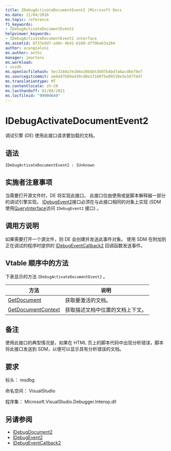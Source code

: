 ```yaml
---
title: IDebugActivateDocumentEvent2 |Microsoft Docs
ms.date: 11/04/2016
ms.topic: reference
f1_keywords:
- IDebugActivateDocumentEvent2
helpviewer_keywords:
- IDebugActivateDocumentEvent2 interface
ms.assetid: 6f37edd7-a48c-4b41-b160-dff9be63a284
author: acangialosi
ms.author: anthc
manager: jmartens
ms.workload:
- vssdk
ms.openlocfilehash: 5ec3168a7e104e20bbb53607b4bd7a6acd8e79e7
ms.sourcegitcommit: ae6d47b09a439cd0e13180f5e89510e3e347fd47
ms.translationtype: MT
ms.contentlocale: zh-CN
ms.lasthandoff: 02/08/2021
ms.locfileid: "99904649"
---
```

# <a name="idebugactivatedocumentevent2"></a>IDebugActivateDocumentEvent2
调试引擎 (DE) 使用此接口请求要加载的文档。

## <a name="syntax"></a>语法

```
IDebugActivateDocumentEvent2 : IUnknown
```

## <a name="notes-for-implementers"></a>实施者注意事项
 当需要打开源文件时，DE 将实现此接口。 此接口仅由使用或是脚本解释器一部分的调试引擎实现。 [IDebugEvent2](../../../extensibility/debugger/reference/idebugevent2.md)接口必须在与此接口相同的对象上实现 (SDM 使用[QueryInterface](/cpp/atl/queryinterface)访问 `IDebugEvent2` 接口) 。

## <a name="notes-for-callers"></a>调用方说明
 如果需要打开一个源文件，则 DE 会创建并发送此事件对象。 使用 SDM 在附加到正在调试的程序时提供的 [IDebugEventCallback2](../../../extensibility/debugger/reference/idebugeventcallback2.md) 回调函数发送事件。

## <a name="methods-in-vtable-order"></a>Vtable 顺序中的方法
 下表显示的方法 `IDebugActivateDocumentEvent2` 。

|方法|说明|
|-------------|-----------------|
|[GetDocument](../../../extensibility/debugger/reference/idebugactivatedocumentevent2-getdocument.md)|获取要激活的文档。|
|[GetDocumentContext](../../../extensibility/debugger/reference/idebugactivatedocumentevent2-getdocumentcontext.md)|获取描述文档中位置的文档上下文。|

## <a name="remarks"></a>备注
 使用此接口的典型情况是，如果在 HTML 页上的脚本代码中出现分析错误，脚本将此接口发送到 SDM，以便可以显示具有分析错误的文档。

## <a name="requirements"></a>要求
 标头： msdbg

 命名空间： VisualStudio

 程序集： Microsoft.VisualStudio.Debugger.Interop.dll

## <a name="see-also"></a>另请参阅
- [IDebugDocument2](../../../extensibility/debugger/reference/idebugdocument2.md)
- [IDebugEvent2](../../../extensibility/debugger/reference/idebugevent2.md)
- [IDebugEventCallback2](../../../extensibility/debugger/reference/idebugeventcallback2.md)
